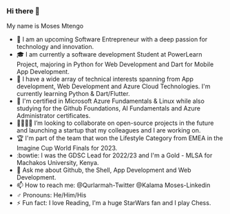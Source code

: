 ### Hi there 👋
My name is Moses Mtengo

- 🔭 I am an upcoming Software Entrepreneur with a deep passion for technology and innovation.
- 🎓 I am currently a software development Student at PowerLearn Project, majoring in Python for Web Development and Dart for Mobile App Development.
- 🌱 I have a wide array of technical interests spanning from App development, Web Development and Azure Cloud Technologies. I'm currently learning Python & Dart/Flutter.
- 📑 I'm certified in Microsoft Azure Fundamentals & Linux while also studying for the Github Foundations, AI Fundamentals and Azure Administrator certificates.
- 🫱🏼‍🫲🏽 I’m looking to collaborate on open-source projects in the future and launching a startup that my colleagues and I are working on.
- :trophy: I'm part of the team that won the Lifestyle Category from EMEA in the Imagine Cup World Finals for 2023.
- :bowtie: I was the GDSC Lead for 2022/23 and I'm a Gold - MLSA for Machakos University, Kenya.
- 💬 Ask me about Github, the Shell, App Development and Web Development.
- 📫 How to reach me: @Qurlarmah-Twitter @Kalama Moses-Linkedin
- ♂️ Pronouns: He/Him/His
- ⚡ Fun fact: I love Reading, I'm a huge StarWars fan and I play Chess.
